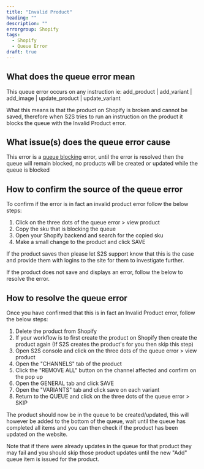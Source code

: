 ```yaml
---
title: "Invalid Product"
heading: ""
description: ""
errorgroup: Shopify
tags: 
  - Shopify
  - Queue Error
draft: true
---
```


## What does the queue error mean

This queue error occurs on any instruction ie: add_product | add_variant | add_image | update_product | update_variant

What this means is that the product on Shopify is broken and cannot be saved, therefore when S2S tries to run an instruction on the product it blocks the queue with the Invalid Product error.  

## What issue(s) does the queue error cause

This error is a [queue blocking](/documentation/key-concepts/queue/) error, until the error is resolved then the queue will remain blocked, no products will be created or updated while the queue is blocked

## How to confirm the source of the queue error

To confirm if the error is in fact an invalid product error follow the below steps:

1. Click on the three dots of the queue error > view product
2. Copy the sku that is blocking the queue
3. Open your Shopify backend and search for the copied sku
4. Make a small change to the product and click SAVE 

If the product saves then please let S2S support know that this is the case and provide them with logins to the site for them to investigate further.

If the product does not save and displays an error, follow the below to resolve the error.

## How to resolve the queue error

Once you have confirmed that this is in fact an Invalid Product error, follow the below steps:

1. Delete the product from Shopify
2. If your workflow is to first create the product on Shopify then create the product again (If S2S creates the product's for you then skip this step)
3. Open S2S console and click on the three dots of the queue error > view product
4. Open the "CHANNELS" tab of the product
5. Click the "REMOVE ALL" button on the channel affected and confirm on the pop up
6. Open the GENERAL tab and click SAVE 
7. Open the "VARIANTS" tab and click save on each variant
8. Return to the QUEUE and click on the three dots of the queue error > SKIP

The product should now be in the queue to be created/updated, this will however be added to the bottom of the queue, wait until the queue has completed all items and you can then check if the product has been updated on the website.

Note that if there were already updates in the queue for that product they may fail and you should skip those product updates until the new "Add" queue item is issued for the product.